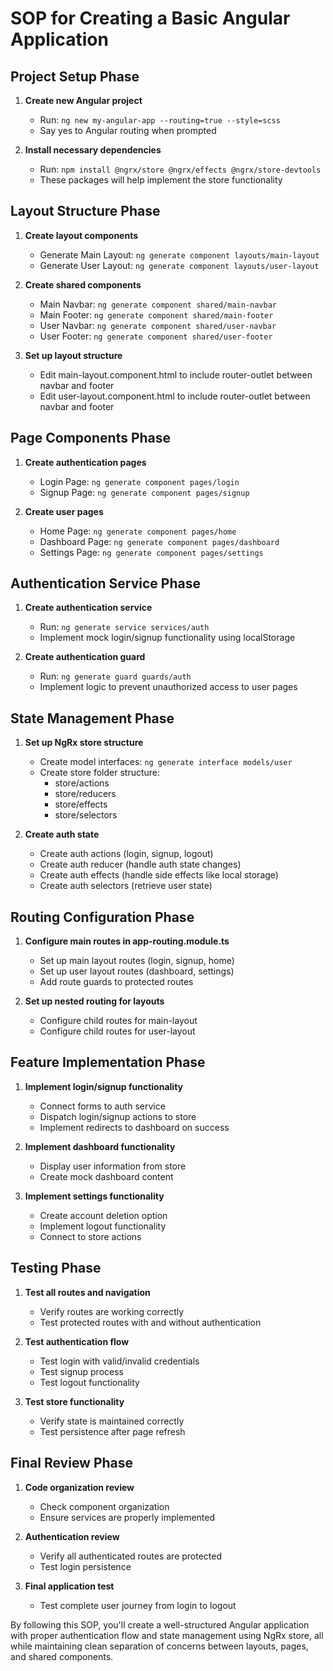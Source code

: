 # SOP for Creating a Basic Angular Application

## Project Setup Phase

1. **Create new Angular project**
   - Run: `ng new my-angular-app --routing=true --style=scss`
   - Say yes to Angular routing when prompted

2. **Install necessary dependencies**
   - Run: `npm install @ngrx/store @ngrx/effects @ngrx/store-devtools`
   - These packages will help implement the store functionality

## Layout Structure Phase

1. **Create layout components**
   - Generate Main Layout: `ng generate component layouts/main-layout`
   - Generate User Layout: `ng generate component layouts/user-layout`

2. **Create shared components**
   - Main Navbar: `ng generate component shared/main-navbar`
   - Main Footer: `ng generate component shared/main-footer`
   - User Navbar: `ng generate component shared/user-navbar`
   - User Footer: `ng generate component shared/user-footer`

3. **Set up layout structure**
   - Edit main-layout.component.html to include router-outlet between navbar and footer
   - Edit user-layout.component.html to include router-outlet between navbar and footer

## Page Components Phase

1. **Create authentication pages**
   - Login Page: `ng generate component pages/login`
   - Signup Page: `ng generate component pages/signup`

2. **Create user pages**
   - Home Page: `ng generate component pages/home`
   - Dashboard Page: `ng generate component pages/dashboard`
   - Settings Page: `ng generate component pages/settings`

## Authentication Service Phase

1. **Create authentication service**
   - Run: `ng generate service services/auth`
   - Implement mock login/signup functionality using localStorage

2. **Create authentication guard**
   - Run: `ng generate guard guards/auth`
   - Implement logic to prevent unauthorized access to user pages

## State Management Phase

1. **Set up NgRx store structure**
   - Create model interfaces: `ng generate interface models/user`
   - Create store folder structure:
     - store/actions
     - store/reducers
     - store/effects
     - store/selectors

2. **Create auth state**
   - Create auth actions (login, signup, logout)
   - Create auth reducer (handle auth state changes)
   - Create auth effects (handle side effects like local storage)
   - Create auth selectors (retrieve user state)

## Routing Configuration Phase

1. **Configure main routes in app-routing.module.ts**
   - Set up main layout routes (login, signup, home)
   - Set up user layout routes (dashboard, settings)
   - Add route guards to protected routes

2. **Set up nested routing for layouts**
   - Configure child routes for main-layout
   - Configure child routes for user-layout

## Feature Implementation Phase

1. **Implement login/signup functionality**
   - Connect forms to auth service
   - Dispatch login/signup actions to store
   - Implement redirects to dashboard on success

2. **Implement dashboard functionality**
   - Display user information from store
   - Create mock dashboard content

3. **Implement settings functionality**
   - Create account deletion option
   - Implement logout functionality
   - Connect to store actions

## Testing Phase

1. **Test all routes and navigation**
   - Verify routes are working correctly
   - Test protected routes with and without authentication

2. **Test authentication flow**
   - Test login with valid/invalid credentials
   - Test signup process
   - Test logout functionality

3. **Test store functionality**
   - Verify state is maintained correctly
   - Test persistence after page refresh

## Final Review Phase

1. **Code organization review**
   - Check component organization
   - Ensure services are properly implemented

2. **Authentication review**
   - Verify all authenticated routes are protected
   - Test login persistence

3. **Final application test**
   - Test complete user journey from login to logout

By following this SOP, you'll create a well-structured Angular application with proper authentication flow and state management using NgRx store, all while maintaining clean separation of concerns between layouts, pages, and shared components.

